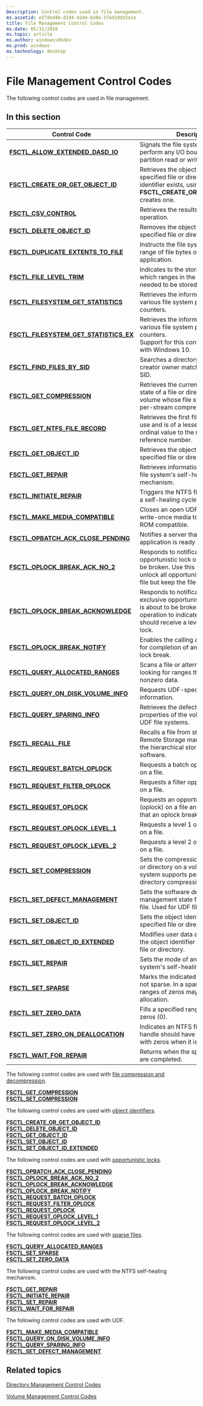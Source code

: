 ```yaml
---
Description: Control codes used in file management.
ms.assetid: e27ded4b-d104-4244-b38e-5fed10d32e1e
title: File Management Control Codes
ms.date: 05/31/2018
ms.topic: article
ms.author: windowssdkdev
ms.prod: windows
ms.technology: desktop
---
```


# File Management Control Codes

The following control codes are used in file management.

## In this section



| Control Code                                                                                    | Description                                                                                                                                                                                         |
|-------------------------------------------------------------------------------------------------|-----------------------------------------------------------------------------------------------------------------------------------------------------------------------------------------------------|
| [**FSCTL\_ALLOW\_EXTENDED\_DASD\_IO**](/windows/win32/WinIoCtl/?branch=master)<br/>             | Signals the file system driver not to perform any I/O boundary checks on partition read or write calls.<br/>                                                                                  |
| [**FSCTL\_CREATE\_OR\_GET\_OBJECT\_ID**](/windows/win32/WinIoCtl/?branch=master)<br/>          | Retrieves the object identifier for the specified file or directory. If no object identifier exists, using **FSCTL\_CREATE\_OR\_GET\_OBJECT\_ID** creates one.<br/>                           |
| [**FSCTL\_CSV\_CONTROL**](/windows/win32/WinIoCtl/?branch=master)<br/>                                     | Retrieves the results of a CSV control operation.<br/>                                                                                                                                        |
| [**FSCTL\_DELETE\_OBJECT\_ID**](/windows/win32/WinIoCtl/?branch=master)<br/>                          | Removes the object identifier from a specified file or directory.<br/>                                                                                                                        |
| [**FSCTL\_DUPLICATE\_EXTENTS\_TO\_FILE**](/windows/win32/WinIoCtl/?branch=master)<br/>       | Instructs the file system to copy a range of file bytes on behalf of an application.<br/>                                                                                                     |
| [**FSCTL\_FILE\_LEVEL\_TRIM**](/windows/win32/WinIoCtl/?branch=master)<br/>                            | Indicates to the storage system which ranges in the file are not needed to be stored.<br/>                                                                                                    |
| [**FSCTL\_FILESYSTEM\_GET\_STATISTICS**](/windows/win32/WinIoCtl/?branch=master)<br/>        | Retrieves the information from various file system performance counters.<br/>                                                                                                                 |
| [**FSCTL\_FILESYSTEM\_GET\_STATISTICS\_EX**](/windows/win32/WinIoCtl/?branch=master)<br/> | Retrieves the information from various file system performance counters.<br/> Support for this control code started with Windows 10.<br/>                                               |
| [**FSCTL\_FIND\_FILES\_BY\_SID**](/windows/win32/WinIoCtl/?branch=master)<br/>                       | Searches a directory for a file whose creator owner matches the specified SID.<br/>                                                                                                           |
| [**FSCTL\_GET\_COMPRESSION**](/windows/win32/WinIoCtl/?branch=master)<br/>                             | Retrieves the current compression state of a file or directory on a volume whose file system supports per-stream compression.<br/>                                                            |
| [**FSCTL\_GET\_NTFS\_FILE\_RECORD**](/windows/win32/WinIoCtl/?branch=master)<br/>                 | Retrieves the first file record that is in use and is of a lesser than or equal ordinal value to the requested file reference number.<br/>                                                    |
| [**FSCTL\_GET\_OBJECT\_ID**](/windows/win32/WinIoCtl/?branch=master)<br/>                                | Retrieves the object identifier for the specified file or directory.<br/>                                                                                                                     |
| [**FSCTL\_GET\_REPAIR**](/windows/win32/WinIoCtl/?branch=master)<br/>                                       | Retrieves information about the NTFS file system's self-healing mechanism.<br/>                                                                                                               |
| [**FSCTL\_INITIATE\_REPAIR**](/windows/win32/WinIoCtl/?branch=master)<br/>                             | Triggers the NTFS file system to start a self-healing cycle on a single file.<br/>                                                                                                            |
| [**FSCTL\_MAKE\_MEDIA\_COMPATIBLE**](/windows/win32/WinIoCtl/?branch=master)<br/>                | Closes an open UDF session on write-once media to make the media ROM compatible.<br/>                                                                                                         |
| [**FSCTL\_OPBATCH\_ACK\_CLOSE\_PENDING**](/windows/win32/WinIoCtl/?branch=master)<br/>       | Notifies a server that a client application is ready to close a file.<br/>                                                                                                                    |
| [**FSCTL\_OPLOCK\_BREAK\_ACK\_NO\_2**](/windows/win32/WinIoCtl/?branch=master)<br/>              | Responds to notification that an opportunistic lock on a file is about to be broken. Use this operation to unlock all opportunistic locks on the file but keep the file open.<br/>            |
| [**FSCTL\_OPLOCK\_BREAK\_ACKNOWLEDGE**](/windows/win32/WinIoCtl/?branch=master)<br/>          | Responds to notification that an exclusive opportunistic lock on a file is about to be broken. Use this operation to indicate that the file should receive a level 2 opportunistic lock.<br/> |
| [**FSCTL\_OPLOCK\_BREAK\_NOTIFY**](/windows/win32/WinIoCtl/?branch=master)<br/>                    | Enables the calling application to wait for completion of an opportunistic lock break.<br/>                                                                                                   |
| [**FSCTL\_QUERY\_ALLOCATED\_RANGES**](/windows/win32/WinIoCtl/?branch=master)<br/>              | Scans a file or alternate stream looking for ranges that may contain nonzero data.<br/>                                                                                                       |
| [**FSCTL\_QUERY\_ON\_DISK\_VOLUME\_INFO**](/windows/win32/WinIoCtl/?branch=master)<br/>      | Requests UDF-specific volume information.<br/>                                                                                                                                                |
| [**FSCTL\_QUERY\_SPARING\_INFO**](/windows/win32/WinIoCtl/?branch=master)<br/>                      | Retrieves the defect management properties of the volume. Used for UDF file systems.<br/>                                                                                                     |
| [**FSCTL\_RECALL\_FILE**](/windows/win32/WinIoCtl/?branch=master)<br/>                                     | Recalls a file from storage media that Remote Storage manages, which is the hierarchical storage management software.<br/>                                                                    |
| [**FSCTL\_REQUEST\_BATCH\_OPLOCK**](/windows/win32/WinIoCtl/?branch=master)<br/>                  | Requests a batch opportunistic lock on a file.<br/>                                                                                                                                           |
| [**FSCTL\_REQUEST\_FILTER\_OPLOCK**](/windows/win32/WinIoCtl/?branch=master)<br/>                | Requests a filter opportunistic lock on a file.<br/>                                                                                                                                          |
| [**FSCTL\_REQUEST\_OPLOCK**](/windows/win32/WinIoCtl/?branch=master)<br/>                               | Requests an opportunistic lock (oplock) on a file and acknowledges that an oplock break has occurred.<br/>                                                                                    |
| [**FSCTL\_REQUEST\_OPLOCK\_LEVEL\_1**](/windows/win32/WinIoCtl/?branch=master)<br/>             | Requests a level 1 opportunistic lock on a file.<br/>                                                                                                                                         |
| [**FSCTL\_REQUEST\_OPLOCK\_LEVEL\_2**](/windows/win32/WinIoCtl/?branch=master)<br/>             | Requests a level 2 opportunistic lock on a file.<br/>                                                                                                                                         |
| [**FSCTL\_SET\_COMPRESSION**](/windows/win32/WinIoCtl/?branch=master)<br/>                             | Sets the compression state of a file or directory on a volume whose file system supports per-file and per-directory compression.<br/>                                                         |
| [**FSCTL\_SET\_DEFECT\_MANAGEMENT**](/windows/win32/WinIoCtl/?branch=master)<br/>                | Sets the software defect management state for the specified file. Used for UDF file systems.<br/>                                                                                             |
| [**FSCTL\_SET\_OBJECT\_ID**](/windows/win32/WinIoCtl/?branch=master)<br/>                                | Sets the object identifier for the specified file or directory.<br/>                                                                                                                          |
| [**FSCTL\_SET\_OBJECT\_ID\_EXTENDED**](/windows/win32/WinIoCtl/?branch=master)<br/>             | Modifies user data associated with the object identifier for the specified file or directory.<br/>                                                                                            |
| [**FSCTL\_SET\_REPAIR**](/windows/win32/WinIoCtl/?branch=master)<br/>                                       | Sets the mode of an NTFS file system's self-healing capability.<br/>                                                                                                                          |
| [**FSCTL\_SET\_SPARSE**](/windows/win32/WinIoCtl/?branch=master)<br/>                                       | Marks the indicated file as sparse or not sparse. In a sparse file, large ranges of zeros may not require disk allocation.<br/>                                                               |
| [**FSCTL\_SET\_ZERO\_DATA**](/windows/win32/WinIoCtl/?branch=master)<br/>                                | Fills a specified range of a file with zeros (0).<br/>                                                                                                                                        |
| [**FSCTL\_SET\_ZERO\_ON\_DEALLOCATION**](/windows/win32/WinIoCtl/?branch=master)<br/>         | Indicates an NTFS file system file handle should have its clusters filled with zeros when it is deallocated.<br/>                                                                             |
| [**FSCTL\_WAIT\_FOR\_REPAIR**](/windows/win32/WinIoCtl/?branch=master)<br/>                            | Returns when the specified repairs are completed.<br/>                                                                                                                                        |



 

The following control codes are used with [file compression and decompression](file-compression-and-decompression.md).

<dl>

[**FSCTL\_GET\_COMPRESSION**](/windows/win32/WinIoCtl/?branch=master)  
[**FSCTL\_SET\_COMPRESSION**](/windows/win32/WinIoCtl/?branch=master)  
</dl>

The following control codes are used with [object identifiers](distributed-link-tracking-and-object-identifiers.md).

<dl>

[**FSCTL\_CREATE\_OR\_GET\_OBJECT\_ID**](/windows/win32/WinIoCtl/?branch=master)  
[**FSCTL\_DELETE\_OBJECT\_ID**](/windows/win32/WinIoCtl/?branch=master)  
[**FSCTL\_GET\_OBJECT\_ID**](/windows/win32/WinIoCtl/?branch=master)  
[**FSCTL\_SET\_OBJECT\_ID**](/windows/win32/WinIoCtl/?branch=master)  
[**FSCTL\_SET\_OBJECT\_ID\_EXTENDED**](/windows/win32/WinIoCtl/?branch=master)  
</dl>

The following control codes are used with [opportunistic locks](opportunistic-locks.md).

<dl>

[**FSCTL\_OPBATCH\_ACK\_CLOSE\_PENDING**](/windows/win32/WinIoCtl/?branch=master)  
[**FSCTL\_OPLOCK\_BREAK\_ACK\_NO\_2**](/windows/win32/WinIoCtl/?branch=master)  
[**FSCTL\_OPLOCK\_BREAK\_ACKNOWLEDGE**](/windows/win32/WinIoCtl/?branch=master)  
[**FSCTL\_OPLOCK\_BREAK\_NOTIFY**](/windows/win32/WinIoCtl/?branch=master)  
[**FSCTL\_REQUEST\_BATCH\_OPLOCK**](/windows/win32/WinIoCtl/?branch=master)  
[**FSCTL\_REQUEST\_FILTER\_OPLOCK**](/windows/win32/WinIoCtl/?branch=master)  
[**FSCTL\_REQUEST\_OPLOCK**](/windows/win32/WinIoCtl/?branch=master)  
[**FSCTL\_REQUEST\_OPLOCK\_LEVEL\_1**](/windows/win32/WinIoCtl/?branch=master)  
[**FSCTL\_REQUEST\_OPLOCK\_LEVEL\_2**](/windows/win32/WinIoCtl/?branch=master)  
</dl>

The following control codes are used with [sparse files](sparse-files.md).

<dl>

[**FSCTL\_QUERY\_ALLOCATED\_RANGES**](/windows/win32/WinIoCtl/?branch=master)  
[**FSCTL\_SET\_SPARSE**](/windows/win32/WinIoCtl/?branch=master)  
[**FSCTL\_SET\_ZERO\_DATA**](/windows/win32/WinIoCtl/?branch=master)  
</dl>

The following control codes are used with the NTFS self-healing mechanism.

<dl>

[**FSCTL\_GET\_REPAIR**](/windows/win32/WinIoCtl/?branch=master)  
[**FSCTL\_INITIATE\_REPAIR**](/windows/win32/WinIoCtl/?branch=master)  
[**FSCTL\_SET\_REPAIR**](/windows/win32/WinIoCtl/?branch=master)  
[**FSCTL\_WAIT\_FOR\_REPAIR**](/windows/win32/WinIoCtl/?branch=master)  
</dl>

The following control codes are used with UDF.

<dl>

[**FSCTL\_MAKE\_MEDIA\_COMPATIBLE**](/windows/win32/WinIoCtl/?branch=master)  
[**FSCTL\_QUERY\_ON\_DISK\_VOLUME\_INFO**](/windows/win32/WinIoCtl/?branch=master)  
[**FSCTL\_QUERY\_SPARING\_INFO**](/windows/win32/WinIoCtl/?branch=master)  
[**FSCTL\_SET\_DEFECT\_MANAGEMENT**](/windows/win32/WinIoCtl/?branch=master)  
</dl>

## Related topics

<dl> <dt>

[Directory Management Control Codes](directory-management-control-codes.md)
</dt> <dt>

[Volume Management Control Codes](volume-management-control-codes.md)
</dt> </dl>

 

 




